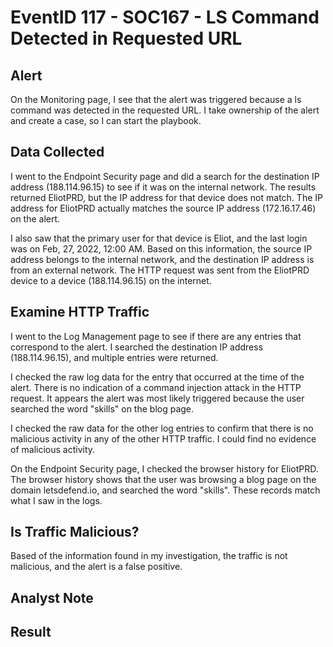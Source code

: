 # EventID 117 - SOC167 - LS Command Detected in Requested URL
## Alert

On the Monitoring page, I see that the alert was triggered because a ls command was detected in the requested URL. I take ownership of the alert and create a case, so I can start the playbook.

## Data Collected

I went to the Endpoint Security page and did a search for the destination IP address (188.114.96.15) to see if it was on the internal network. The results returned EliotPRD, but the IP address for that device does not match. The IP address for EliotPRD actually matches the source IP address (172.16.17.46) on the alert. 

I also saw that the primary user for that device is Eliot, and the last login was on Feb, 27, 2022, 12:00 AM. Based on this information, the source IP address belongs to the internal network, and the destination IP address is from an external network. The HTTP request was sent from the EliotPRD device to a device (188.114.96.15) on the internet.

## Examine HTTP Traffic

I went to the Log Management page to see if there are any entries that correspond to the alert. I searched the destination IP address (188.114.96.15), and multiple entries were returned.

I checked the raw log data for the entry that occurred at the time of the alert. There is no indication of a command injection attack in the HTTP request. It appears the alert was most likely triggered because the user searched the word "skills" on the blog page.

I checked the raw data for the other log entries to confirm that there is no malicious activity in any of the other HTTP traffic. I could find no evidence of malicious activity.

On the Endpoint Security page, I checked the browser history for EliotPRD. The browser history shows that the user was browsing a blog page on the domain letsdefend.io, and searched the word "skills". These records match what I saw in the logs.

## Is Traffic Malicious?

Based of the information found in my investigation, the traffic is not malicious, and the alert is a false positive.

## Analyst Note

## Result
